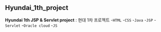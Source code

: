 ## Hyundai_1th_project
**Hyundai 1th JSP &amp; Servlet project** : 현대 1차 프로젝트 
-`HTML`
-`CSS`
-`Java`
-`JSP`
-`Servlet`
-`Oracle cloud`
-`JS`
